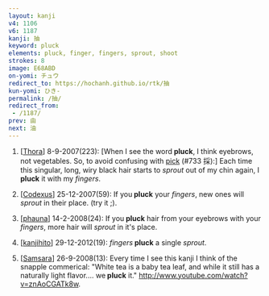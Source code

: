 ```yaml
---
layout: kanji
v4: 1106
v6: 1187
kanji: 抽
keyword: pluck
elements: pluck, finger, fingers, sprout, shoot
strokes: 8
image: E68ABD
on-yomi: チュウ
redirect_to: https://hochanh.github.io/rtk/抽
kun-yomi: ひき-
permalink: /抽/
redirect_from:
 - /1187/
prev: 由
next: 油
---
```


1) [<a href="http://kanji.koohii.com/profile/Thora">Thora</a>] 8-9-2007(223): [When I see the word<strong> pluck</strong>, I think eyebrows, not vegetables. So, to avoid confusing with <a href="../v4/733.html">pick</a> (#733 採):] Each time this singular, long, wiry black hair starts to <em>sprout</em> out of my chin again, I<strong> pluck</strong> it with my <em>fingers</em>.

2) [<a href="http://kanji.koohii.com/profile/Codexus">Codexus</a>] 25-12-2007(59): If you<strong> pluck</strong> your <em>fingers</em>, new ones will <em>sprout</em> in their place. (try it ;).

3) [<a href="http://kanji.koohii.com/profile/phauna">phauna</a>] 14-2-2008(24): If you<strong> pluck</strong> hair from your eyebrows with your <em>fingers</em>, more hair will <em>sprout</em> in it&#039;s place.

4) [<a href="http://kanji.koohii.com/profile/kanjihito">kanjihito</a>] 29-12-2012(19): <em>fingers</em><strong> pluck</strong> a single <em>sprout</em>.

5) [<a href="http://kanji.koohii.com/profile/Samsara">Samsara</a>] 26-9-2008(13): Every time I see this kanji I think of the snapple commerical: &quot;White tea is a baby tea leaf, and while it still has a naturally light flavor.... we<strong> pluck</strong> it.&quot; <a href="http://www.youtube.com/watch?v=znAoCGATk8w">http://www.youtube.com/watch?v=znAoCGATk8w</a>.

